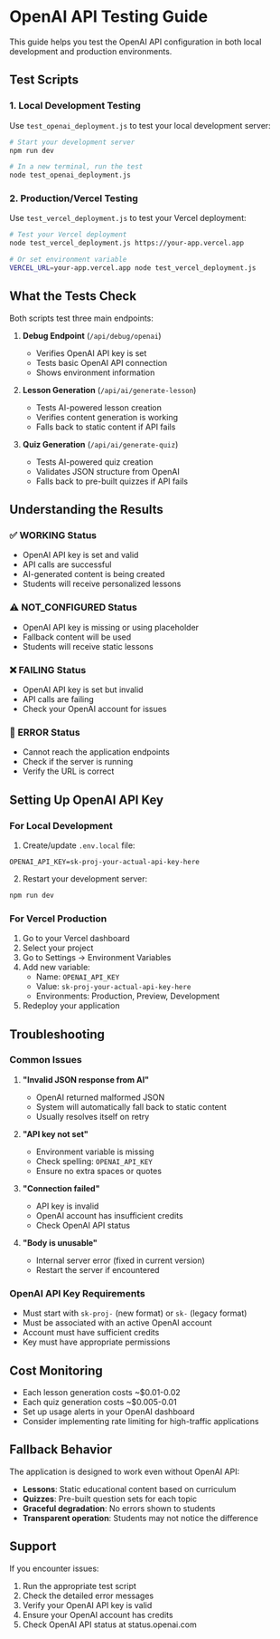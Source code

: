 # OpenAI API Testing Guide

This guide helps you test the OpenAI API configuration in both local development and production environments.

## Test Scripts

### 1. Local Development Testing

Use `test_openai_deployment.js` to test your local development server:

```bash
# Start your development server
npm run dev

# In a new terminal, run the test
node test_openai_deployment.js
```

### 2. Production/Vercel Testing

Use `test_vercel_deployment.js` to test your Vercel deployment:

```bash
# Test your Vercel deployment
node test_vercel_deployment.js https://your-app.vercel.app

# Or set environment variable
VERCEL_URL=your-app.vercel.app node test_vercel_deployment.js
```

## What the Tests Check

Both scripts test three main endpoints:

1. **Debug Endpoint** (`/api/debug/openai`)
   - Verifies OpenAI API key is set
   - Tests basic OpenAI API connection
   - Shows environment information

2. **Lesson Generation** (`/api/ai/generate-lesson`)
   - Tests AI-powered lesson creation
   - Verifies content generation is working
   - Falls back to static content if API fails

3. **Quiz Generation** (`/api/ai/generate-quiz`)
   - Tests AI-powered quiz creation
   - Validates JSON structure from OpenAI
   - Falls back to pre-built quizzes if API fails

## Understanding the Results

### ✅ WORKING Status
- OpenAI API key is set and valid
- API calls are successful
- AI-generated content is being created
- Students will receive personalized lessons

### ⚠️ NOT_CONFIGURED Status
- OpenAI API key is missing or using placeholder
- Fallback content will be used
- Students will receive static lessons

### ❌ FAILING Status
- OpenAI API key is set but invalid
- API calls are failing
- Check your OpenAI account for issues

### 🔧 ERROR Status
- Cannot reach the application endpoints
- Check if the server is running
- Verify the URL is correct

## Setting Up OpenAI API Key

### For Local Development

1. Create/update `.env.local` file:
```
OPENAI_API_KEY=sk-proj-your-actual-api-key-here
```

2. Restart your development server:
```bash
npm run dev
```

### For Vercel Production

1. Go to your Vercel dashboard
2. Select your project
3. Go to Settings → Environment Variables
4. Add new variable:
   - Name: `OPENAI_API_KEY`
   - Value: `sk-proj-your-actual-api-key-here`
   - Environments: Production, Preview, Development
5. Redeploy your application

## Troubleshooting

### Common Issues

1. **"Invalid JSON response from AI"**
   - OpenAI returned malformed JSON
   - System will automatically fall back to static content
   - Usually resolves itself on retry

2. **"API key not set"**
   - Environment variable is missing
   - Check spelling: `OPENAI_API_KEY`
   - Ensure no extra spaces or quotes

3. **"Connection failed"**
   - API key is invalid
   - OpenAI account has insufficient credits
   - Check OpenAI API status

4. **"Body is unusable"**
   - Internal server error (fixed in current version)
   - Restart the server if encountered

### OpenAI API Key Requirements

- Must start with `sk-proj-` (new format) or `sk-` (legacy format)
- Must be associated with an active OpenAI account
- Account must have sufficient credits
- Key must have appropriate permissions

## Cost Monitoring

- Each lesson generation costs ~$0.01-0.02
- Each quiz generation costs ~$0.005-0.01
- Set up usage alerts in your OpenAI dashboard
- Consider implementing rate limiting for high-traffic applications

## Fallback Behavior

The application is designed to work even without OpenAI API:

- **Lessons**: Static educational content based on curriculum
- **Quizzes**: Pre-built question sets for each topic
- **Graceful degradation**: No errors shown to students
- **Transparent operation**: Students may not notice the difference

## Support

If you encounter issues:

1. Run the appropriate test script
2. Check the detailed error messages
3. Verify your OpenAI API key is valid
4. Ensure your OpenAI account has credits
5. Check OpenAI API status at status.openai.com